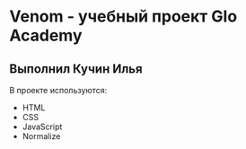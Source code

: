 # Venom - учебный проект Glo Academy
## Выполнил Кучин Илья

В проекте используются:
- HTML
- CSS
- JavaScript
- Normalize
